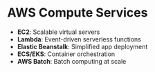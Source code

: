 # AWS Compute Services

- **EC2**: Scalable virtual servers
- **Lambda**: Event-driven serverless functions
- **Elastic Beanstalk**: Simplified app deployment
- **ECS/EKS**: Container orchestration
- **AWS Batch**: Batch computing at scale
